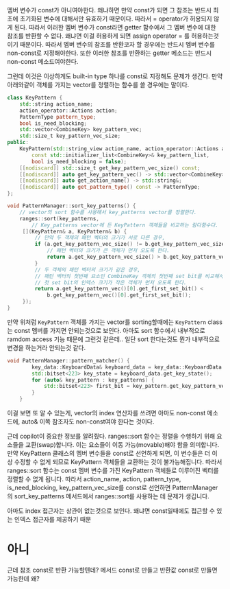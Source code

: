 멤버 변수가 const가 아니여야한다. 왜냐하면 만약 const가 되면 그 참조는 반드시 최초에 초기화된 변수에 대해서만 유효하기 때문이다. 따라서 = operator가 허용되지 않게 된다. 따라서 이러한 멤버 변수가 const라면 getter 함수에서 그 멤버 변수에 대한 참조를 반환할 수 없다. 왜냐면 이걸 허용하게 되면 assign operator = 를 허용하는것이기 때문이다. 따라서 멤버 변수의 참조를 반환코자 할 경우에는 반드시 멤버 변수를 non-const로 지정해야한다.
또한 이러한 참조를 반환하는 getter 메소드는 반드시 non-const 메소드여야한다.

그런데 이것은 이상하게도 built-in type 하나를 const로 지정해도 문제가 생긴다. 
만약 아래와같이 객체를 가지는 vector를 정렬하는 함수를 쓸 경우에는 말이다.

```cpp
class KeyPattern {  
    std::string action_name;  
    action_operator::Actions action;  
    PatternType pattern_type;  
    bool is_need_blocking;  
    std::vector<CombineKey> key_pattern_vec;  
    std::size_t key_pattern_vec_size;  
public:  
    KeyPattern(std::string_view action_name, action_operator::Actions action, PatternType type,  
        const std::initializer_list<CombineKey>& key_pattern_list,  
        bool is_need_blocking = false);  
    [[nodiscard]] std::size_t get_key_pattern_vec_size() const;  
    [[nodiscard]] auto get_key_pattern_vec() -> std::vector<CombineKey>&;  
    [[nodiscard]] auto get_action_name() -> std::string&;  
    [[nodiscard]] auto get_pattern_type() const -> PatternType;  
};

void PatternManager::sort_key_patterns() {  
    // vector의 sort 함수를 사용해서 key_patterns vector를 정렬한다.  
    ranges::sort(key_patterns,  
        // Key_patterns vector에 든 KeyPattern 객체들을 비교하는 람다함수다.  
     [](KeyPattern& a, KeyPattern& b) {  
         // 만약 두 객체의 패턴 벡터의 크기가 서로 다른 경우,  
         if (a.get_key_pattern_vec_size() != b.get_key_pattern_vec_size()) {  
             // 패턴 벡터의 크기가 큰 객체가 먼저 오도록 한다.  
             return a.get_key_pattern_vec_size() > b.get_key_pattern_vec_size();  
         }  
         // 두 객체의 패턴 벡터의 크기가 같은 경우,  
         // 패턴 벡터의 첫번째 요소인 CombineKey 객체의 첫번째 set bit를 비교해서  
         // 첫 set bit의 인덱스 크기가 작은 객체가 먼저 오도록 한다.  
         return a.get_key_pattern_vec()[0].get_first_set_bit() <  
             b.get_key_pattern_vec()[0].get_first_set_bit();  
     });  
}
```
만약 위처럼 `KeyPattern` 객체를 가지는 vector를 sorting할때에는 `KeyPattern` class는 const 멤버를 가지면 안되는것으로 보인다. 아마도 sort 함수에서 내부적으로 ramdom access 기능 때문에 그런것 같은데.. 일단 sort 한다는것도 뭔가 내부적으로 변경을 하는거라 안되는것 같다. 

```cpp
void PatternManager::pattern_matcher() {
        key_data::KeyboardData& keyboard_data = key_data::KeyboardData::getInstance();
        std::bitset<223> key_state = keyboard_data.get_key_state();
        for (auto& key_pattern : key_patterns) {
            std::bitset<223> first_bit = key_pattern.get_key_pattern_vec()[0].get_key_bit();
        }
    }
```
이걸 보면 또 알 수 있는게, vector의 index 연산자를 쓰려면 아마도 non-const 메소드에, auto& 이쪽 참조자도 non-const여야 한다는 것이다. 

근데 copilot이 중요한 정보를 알려줬다.
	ranges::sort 함수는 정렬을 수행하기 위해 요소들을 교환(swap)합니다. 이는 요소들이 이동 가능(movable)해야 함을 의미합니다. 만약 KeyPattern 클래스의 멤버 변수들을 const로 선언하게 되면, 이 변수들은 더 이상 수정할 수 없게 되므로 KeyPattern 객체들을 교환하는 것이 불가능해집니다. 따라서 ranges::sort 함수는 const 멤버 변수를 가진 KeyPattern 객체들로 이루어진 벡터를 정렬할 수 없게 됩니다.  따라서 action_name, action, pattern_type, is_need_blocking, key_pattern_vec_size를 const로 선언하면 PatternManager의 sort_key_patterns 메서드에서 ranges::sort를 사용하는 데 문제가 생깁니다.

아마도 index 접근자는 상관이 없는것으로 보인다. 왜냐면 const일때에도 접근할 수 있는 인덱스 접근자를 제공하기 때문

# 아니
근데 참조 const로 반환 가능할텐데? 메서드 const로 만들고 반환값 const로 만들면 가능한데 왜?